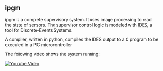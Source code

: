 ipgm
----

ipgm is a complete supervisory system. It uses image processing to read the state of sensors. The supervisor control logic is modeled with
[IDES](https://qshare.queensu.ca/Users01/rudie/www/software.html), a tool for Discrete-Events Systems.

A compiler, written in python, compiles the IDES output to a C program to be executed in a PIC microcontroller.

The following video shows the system running:

[![Youtube Video](https://img.youtube.com/vi/Hh3ZN3VIYo4/0.jpg)](https://www.youtube.com/watch?v=Hh3ZN3VIYo4)

